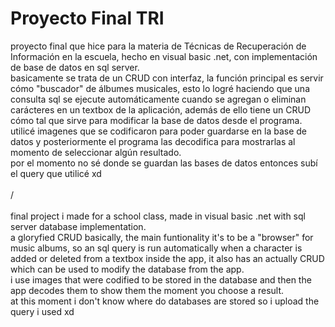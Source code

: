 # Proyecto Final TRI
proyecto final que hice para la materia de Técnicas de Recuperación de Información en la escuela, hecho en visual basic .net, con implementación de base de datos en sql server.<br />
basicamente se trata de un CRUD con interfaz, la función principal es servir cómo "buscador" de álbumes musicales, esto lo logré haciendo que una consulta sql se ejecute automáticamente cuando se agregan o eliminan carácteres en un textbox de la aplicación, además de ello tiene un CRUD cómo tal que sirve para modificar la base de datos desde el programa.<br />
utilicé imagenes que se codificaron para poder guardarse en la base de datos y posteriormente el programa las decodifica para mostrarlas al momento de seleccionar algún resultado.<br />
por el momento no sé donde se guardan las bases de datos entonces subí el query que utilicé xd<br /><br />
/
<br /><br />final project i made for a school class, made in visual basic .net with sql server database implementation.<br />
a gloryfied CRUD basically, the main funtionality it's to be a "browser" for music albums, so an sql query is run automatically when a character is added or deleted from a textbox inside the app, it also has an actually CRUD which can be used to modify the database from the app.<br />
i use images that were codified to be stored in the database and then the app decodes them to show them the moment you choose a result.<br />
at this moment i don't know where do databases are stored so i upload the query i used xd
